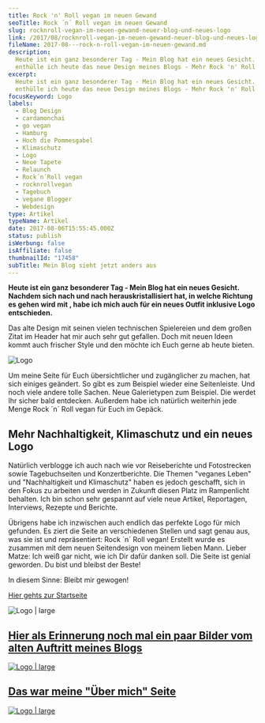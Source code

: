 ```yaml
---
title: Rock 'n' Roll vegan im neuen Gewand
seoTitle: Rock ´n´ Roll vegan im neuen Gewand
slug: rocknroll-vegan-im-neuen-gewand-neuer-blog-und-neues-logo
link: /2017/08/rocknroll-vegan-im-neuen-gewand-neuer-blog-und-neues-logo/
fileName: 2017-08---rock-n-roll-vegan-im-neuen-gewand.md
description:
  Heute ist ein ganz besonderer Tag - Mein Blog hat ein neues Gesicht. Feierlich
  enthülle ich heute das neue Design meines Blogs - Mehr Rock 'n' Roll vegan!
excerpt:
  Heute ist ein ganz besonderer Tag - Mein Blog hat ein neues Gesicht. Feierlich
  enthülle ich heute das neue Design meines Blogs - Mehr Rock 'n' Roll vegan!
focusKeyword: Logo
labels:
  - Blog Design
  - cardamonchai
  - go vegan
  - Hamburg
  - Hoch die Pommesgabel
  - Klimaschutz
  - Logo
  - Neue Tapete
  - Relaunch
  - Rock´n´Roll vegan
  - rocknrollvegan
  - Tagebuch
  - vegane Blogger
  - Webdesign
type: Artikel
typeName: Artikel
date: 2017-08-06T15:55:45.000Z
status: publish
isWerbung: false
isAffiliate: false
thumbnailId: "17458"
subTitle: Mein Blog sieht jetzt anders aus
---
```


<strong>Heute ist ein ganz besonderer Tag - Mein Blog hat ein neues Gesicht.
Nachdem sich nach und nach herauskristallisiert hat, in welche Richtung es gehen
wird mit [](), habe ich mich auch für ein neues Outfit inklusive Logo
entschieden.</strong>

Das alte Design mit seinen vielen technischen Spielereien und dem großen Zitat
im Header hat mir auch sehr gut gefallen. Doch mit neuen Ideen kommt auch
frischer Style und den möchte ich Euch gerne ab heute bieten.

![Logo](http://cardamonchai.com/wp-content/uploads/2017/08/Logo-grau.png)

Um meine Seite für Euch übersichtlicher und zugänglicher zu machen, hat sich
einiges geändert. So gibt es zum Beispiel wieder eine Seitenleiste. Und noch
viele andere tolle Sachen. Neue Galerietypen zum Beispiel. Die werdet Ihr sicher
bald entdecken. Außerdem habe ich natürlich weiterhin jede Menge Rock ´n´ Roll
vegan für Euch im Gepäck.

## Mehr Nachhaltigkeit, Klimaschutz und ein neues Logo

Natürlich verblogge ich auch nach wie vor Reiseberichte und Fotostrecken sowie
Tagebuchseiten und Konzertberichte. Die Themen "veganes Leben" und
"Nachhaltigkeit und Klimaschutz" haben es jedoch geschafft, sich in den Fokus zu
arbeiten und werden in Zukunft diesen Platz im Rampenlicht behalten. Ich bin
schon sehr gespannt auf viele neue Artikel, Reportagen, Interviews, Rezepte und
Berichte.

Übrigens habe ich inzwischen auch endlich das perfekte Logo für mich gefunden.
Es ziert die Seite an verschiedenen Stellen und sagt genau aus, was sie ist und
repräsentiert: Rock ´n´ Roll vegan! Erstellt wurde es zusammen mit dem neuen
Seitendesign von meinem lieben Mann. Lieber Matze: Ich weiß gar nicht, wie ich
Dir dafür danken soll. Die Seite ist genial geworden. Du bist und bleibst der
Beste!

In diesem Sinne: Bleibt mir gewogen!

[Hier gehts zur Startseite]()

![Logo | large](http://cardamonchai.com/wp-content/uploads/2017/08/facebook-title-image-2-800x330.png)

<a href="http://cardamonchai.com">

## Hier als Erinnerung noch mal ein paar Bilder vom alten Auftritt meines Blogs

![Logo | large](http://cardamonchai.com/wp-content/uploads/2017/08/1-800x459.png)

## Das war meine "Über mich" Seite

![Logo | large](http://cardamonchai.com/wp-content/uploads/2017/08/4-800x831.png)

<a href="/cardamonchai-blick-hinter-die-kulissen/">

<span style="border-radius: 2px; text-indent: 20px; width: auto; padding: 0px 4px 0px 0px; text-align: center; font: bold 11px/20px 'Helvetica Neue',Helvetica,sans-serif; color: #ffffff; background: #bd081c no-repeat scroll 3px 50% / 14px 14px; position: absolute; opacity: 1; z-index: 8675309; display: none; cursor: pointer; top: 104px; left: 1584px;">Merken</span>

<span style="border-radius: 2px; text-indent: 20px; width: auto; padding: 0px 4px 0px 0px; text-align: center; font: bold 11px/20px 'Helvetica Neue',Helvetica,sans-serif; color: #ffffff; background: #bd081c no-repeat scroll 3px 50% / 14px 14px; position: absolute; opacity: 1; z-index: 8675309; display: none; cursor: pointer; top: 104px; left: 1584px;">Merken</span>
